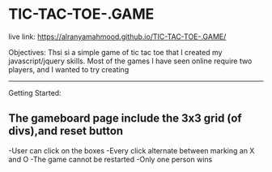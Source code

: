 # TIC-TAC-TOE-.GAME

live link: https://alranyamahmood.github.io/TIC-TAC-TOE-.GAME/


Objectives:
Thsi si a simple game of tic tac toe that I created my javascript/jquery skills. Most of the games I have seen online require two players, and I wanted to try creating 

----------------------------------------------------------------------------------------------
Getting Started:

The gameboard page include the 3x3 grid (of divs),and reset button
----------------------------------------------------------------------------------------------


-User can click on the boxes
-Every click alternate between marking an X and O
-The game cannot be restarted
-Only one person wins
